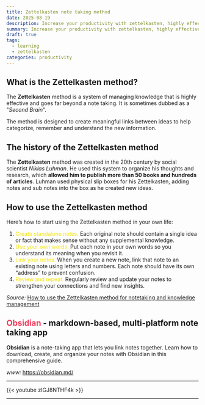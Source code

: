 ```yaml
---
title: Zettelkasten note taking method
date: 2025-08-19
description: Increase your productivity with zettelkasten, highly effective note taking method...
summary: Increase your productivity with zettelkasten, highly effective note taking method...
draft: true
tags:
  - learning
  - zettelkasten
categories: productivity
---
```

## What is the Zettelkasten method?

The **Zettelkasten** method is a system of managing knowledge that is highly effective and goes far beyond a note taking. It is sometimes dubbed as a "_Second Brain_".

The method is designed to create meaningful links between ideas to help categorize, remember and understand the new information.
## The history of the Zettelkasten method

The **Zettelkasten** method was created in the 20th century by social scientist _Niklas Luhman_. He used this system to organize his thoughts and research, which **allowed him to publish more than 50 books and hundreds of articles**. Luhman used physical slip boxes for his Zettelkasten, adding notes and sub notes into the box as he created new ideas.
## How to use the Zettelkasten method

Here’s how to start using the Zettelkasten method in your own life:

1. <font color=#f4e40b>Create standalone notes.</font> Each original note should contain a single idea or fact that makes sense without any supplemental knowledge.
2. <font color=#f4e40b>Use your own words.</font> Put each note in your own words so you understand its meaning when you revisit it.
3. <font color=#f4e40b>Link your notes.</font> When you create a new note, link that note to an existing note using letters and numbers. Each note should have its own “address” to prevent confusion.
4. <font color=#f4e40b>Review and repeat.</font> Regularly review and update your notes to strengthen your connections and find new insights.

_Source:_ [How to use the Zettelkasten method for notetaking and knowledge management](https://www.microsoft.com/en-us/microsoft-365-life-hacks/organization/how-to-use-the-zettelkasten-method)
## <font color=#f43f5e>Obsidian</font> - markdown-based, multi-platform note taking app

**Obsidian** is a note-taking app that lets you link notes together. Learn how to download, create, and organize your notes with Obsidian in this comprehensive guide.

_www:_ https://obsidian.md/

---

{{< youtube zIGJ8NTHF4k >}}

---

